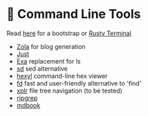 # 🦀 Command Line Tools

Read [here](https://zaiste.net/posts/shell-commands-rust/) for a bootstrap or [Rusty Terminal](https://dev.to/22mahmoud/my-terminal-became-more-rusty-4g8l)

- [Zola](https://www.getzola.org/) for blog generation
- [Just]()
- [Exa](https://github.com/ogham/exa) replacement for ls
- [sd](https://github.com/chmln/sd) sed alternative
- [hexyl](https://github.com/sharkdp/hexyl) command-line hex viewer
- [fd](https://github.com/sharkdp/fd)  fast and user-friendly alternative to 'find'
- [xplr](https://github.com/sayanarijit/xplr) file tree navigation (to be tested)
- [ripgrep](https://github.com/BurntSushi/ripgrep)
- [mdbook](https://github.com/rust-lang/mdBook)